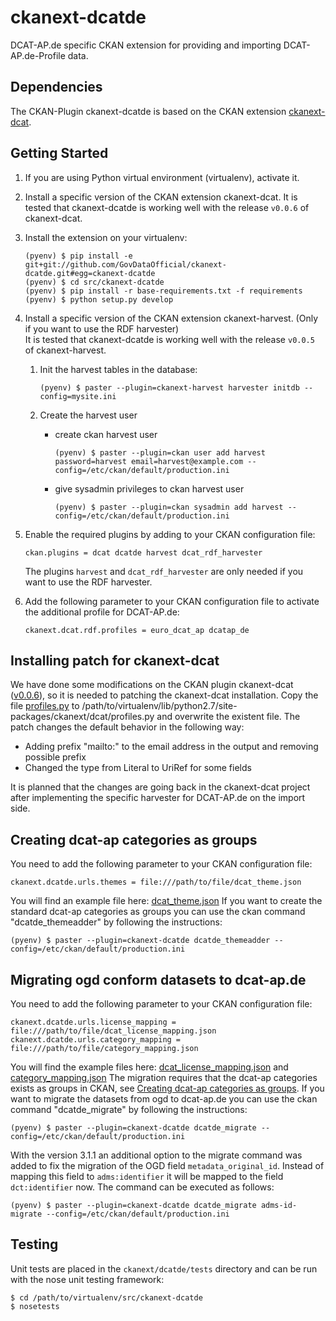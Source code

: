 # ckanext-dcatde

DCAT-AP.de specific CKAN extension for providing and importing DCAT-AP.de-Profile data.

## Dependencies

The CKAN-Plugin ckanext-dcatde is based on the CKAN extension [ckanext-dcat](https://github.com/ckan/ckanext-dcat).

## Getting Started

1. If you are using Python virtual environment (virtualenv), activate it.

2. Install a specific version of the CKAN extension ckanext-dcat. It is tested that ckanext-dcatde is working well with the release `v0.0.6` of ckanext-dcat.

3. Install the extension on your virtualenv:

       (pyenv) $ pip install -e git+git://github.com/GovDataOfficial/ckanext-dcatde.git#egg=ckanext-dcatde
       (pyenv) $ cd src/ckanext-dcatde
       (pyenv) $ pip install -r base-requirements.txt -f requirements
       (pyenv) $ python setup.py develop

4. Install a specific version of the CKAN extension ckanext-harvest. (Only if you want to use the RDF harvester)<br>
It is tested that ckanext-dcatde is working well with the release `v0.0.5` of ckanext-harvest.<br>
   1. Init the harvest tables in the database:

          (pyenv) $ paster --plugin=ckanext-harvest harvester initdb --config=mysite.ini

   2. Create the harvest user

      - create ckan harvest user

            (pyenv) $ paster --plugin=ckan user add harvest password=harvest email=harvest@example.com --config=/etc/ckan/default/production.ini

      - give sysadmin privileges to ckan harvest user

            (pyenv) $ paster --plugin=ckan sysadmin add harvest --config=/etc/ckan/default/production.ini


5. Enable the required plugins by adding to your CKAN configuration file:

       ckan.plugins = dcat dcatde harvest dcat_rdf_harvester
       
   The plugins `harvest` and `dcat_rdf_harvester` are only needed if you want to use the RDF harvester.


6. Add the following parameter to your CKAN configuration file to activate the additional profile for DCAT-AP.de:

       ckanext.dcat.rdf.profiles = euro_dcat_ap dcatap_de


## Installing patch for ckanext-dcat
We have done some modifications on the CKAN plugin ckanext-dcat ([v0.0.6](https://github.com/ckan/ckanext-dcat/releases/tag/v0.0.6)), so it is needed to patching the ckanext-dcat installation. Copy the file [profiles.py](./src/deb/patches/profiles.py) to /path/to/virtualenv/lib/python2.7/site-packages/ckanext/dcat/profiles.py and overwrite the existent file. The patch changes the default behavior in the following way:
* Adding prefix "mailto:" to the email address in the output and removing possible prefix
* Changed the type from Literal to UriRef for some fields

It is planned that the changes are going back in the ckanext-dcat project after implementing the specific harvester for DCAT-AP.de on the import side.

## Creating dcat-ap categories as groups
You need to add the following parameter to your CKAN configuration file:

    ckanext.dcatde.urls.themes = file:///path/to/file/dcat_theme.json

You will find an example file here: [dcat_theme.json](./examples/dcat_theme.json)
If you want to create the standard dcat-ap categories as groups you can use the ckan command "dcatde_themeadder" by following the instructions:

    (pyenv) $ paster --plugin=ckanext-dcatde dcatde_themeadder --config=/etc/ckan/default/production.ini

## Migrating ogd conform datasets to dcat-ap.de
You need to add the following parameter to your CKAN configuration file:

    ckanext.dcatde.urls.license_mapping = file:///path/to/file/dcat_license_mapping.json
    ckanext.dcatde.urls.category_mapping = file:///path/to/file/category_mapping.json

You will find the example files here: [dcat_license_mapping.json](./examples/dcat_license_mapping.json) and [category_mapping.json](./examples/category_mapping.json)
The migration requires that the dcat-ap categories exists as groups in CKAN, see [Creating dcat-ap categories as groups](#creating-dcat-ap-categories-as-groups).
If you want to migrate the datasets from ogd to dcat-ap.de you can use the ckan command "dcatde_migrate" by following the instructions:

    (pyenv) $ paster --plugin=ckanext-dcatde dcatde_migrate --config=/etc/ckan/default/production.ini

With the version 3.1.1 an additional option to the migrate command was added to fix the migration of the OGD field `metadata_original_id`. Instead of mapping this field to `adms:identifier` it will be mapped to the field `dct:identifier` now.
The command can be executed as follows:

    (pyenv) $ paster --plugin=ckanext-dcatde dcatde_migrate adms-id-migrate --config=/etc/ckan/default/production.ini

## Testing

Unit tests are placed in the `ckanext/dcatde/tests` directory and can be run with the nose unit testing framework:

    $ cd /path/to/virtualenv/src/ckanext-dcatde
    $ nosetests
